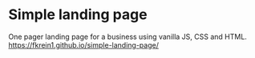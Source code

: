 # Simple landing page
One pager landing page for a business using vanilla JS, CSS and HTML.
<br>
https://fkrein1.github.io/simple-landing-page/

